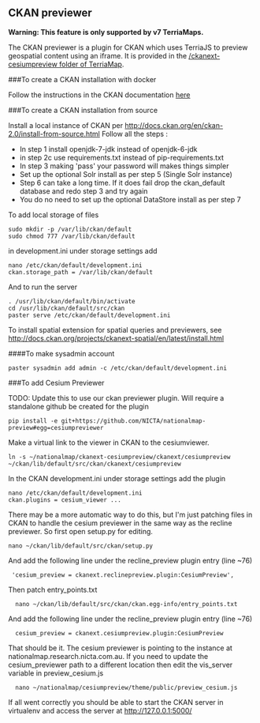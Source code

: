 ## CKAN previewer

**Warning: This feature is only supported by v7 TerriaMaps.**

The CKAN previewer is a plugin for CKAN which uses TerriaJS to preview geospatial content using an iframe. It is provided in the [/ckanext-cesiumpreview folder of TerriaMap](https://github.com/TerriaJS/TerriaMap/tree/master/ckanext-cesiumpreview).

###To create a CKAN installation with docker

Follow the instructions in the CKAN documentation [here](http://docs.ckan.org/en/latest/maintaining/installing/install-using-docker.html)

###To create a CKAN installation from source

Install a local instance of CKAN per http://docs.ckan.org/en/ckan-2.0/install-from-source.html
Follow all the steps :
* In step 1 install openjdk-7-jdk instead of openjdk-6-jdk
* in step 2c use requirements.txt instead of pip-requirements.txt
* In step 3 making 'pass' your password will makes things simpler
* Set up the optional Solr install as per step 5 (Single Solr instance)
* Step 6 can take a long time.  If it does fail drop the ckan_default database and redo step 3 and try again
* You do no need to set up the optional DataStore install as per step 7 

To add local storage of files

    sudo mkdir -p /var/lib/ckan/default
    sudo chmod 777 /var/lib/ckan/default

in development.ini under storage settings add

    nano /etc/ckan/default/development.ini
    ckan.storage_path = /var/lib/ckan/default

And to run the server

    . /usr/lib/ckan/default/bin/activate
    cd /usr/lib/ckan/default/src/ckan
    paster serve /etc/ckan/default/development.ini

To install spatial extension for spatial queries and previewers, see http://docs.ckan.org/projects/ckanext-spatial/en/latest/install.html


####To make sysadmin account

    paster sysadmin add admin -c /etc/ckan/default/development.ini

###To add Cesium Previewer

TODO: Update this to use our ckan previewer plugin.  Will require a standalone github be created for the plugin

`
pip install -e git+https://github.com/NICTA/nationalmap-preview#egg=cesiumpreviewer
`


Make a virtual link to the viewer in CKAN to the cesiumviewer.

    ln -s ~/nationalmap/ckanext-cesiumpreview/ckanext/cesiumpreview ~/ckan/lib/default/src/ckan/ckanext/cesiumpreview

In the CKAN development.ini under storage settings add the plugin

    nano /etc/ckan/default/development.ini
    ckan.plugins = cesium_viewer ...

There may be a more automatic way to do this, but I'm just patching files in CKAN to handle the cesium previewer in the same way as the recline previewer.  So first open setup.py for editing.  

    nano ~/ckan/lib/default/src/ckan/setup.py

And add the following line under the recline_preview plugin entry (line ~76)

     'cesium_preview = ckanext.reclinepreview.plugin:CesiumPreview',

Then patch entry_points.txt

      nano ~/ckan/lib/default/src/ckan/ckan.egg-info/entry_points.txt

And add the following line under the recline_preview plugin entry (line ~76)

      cesium_preview = ckanext.cesiumpreview.plugin:CesiumPreview   

That should be it.  The cesium previewer is pointing to the instance at nationalmap.research.nicta.com.au.  If you need to update the cesium_previewer path to a different location then edit the vis_server variable in preview_cesium.js

      nano ~/nationalmap/cesiumpreview/theme/public/preview_cesium.js

If all went correctly you should be able to start the CKAN server in virtualenv and access the server at http://127.0.0.1:5000/
